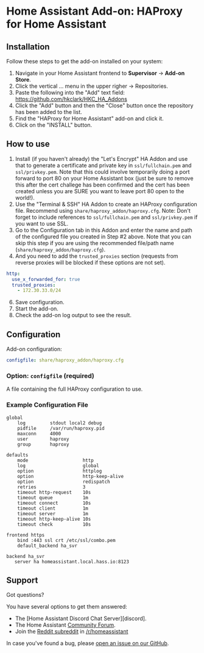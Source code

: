 # Home Assistant Add-on: HAProxy for Home Assistant

## Installation

Follow these steps to get the add-on installed on your system:

1. Navigate in your Home Assistant frontend to **Supervisor** -> **Add-on Store**.
2. Click the vertical ... menu in the upper righer -> Repositories.
3. Paste the following into the "Add" text field: https://github.com/hkclark/HKC_HA_Addons
4. Click the "Add" button and then the "Close" button once the repository has been added to the list.
2. Find the "HAProxy for Home Assistant" add-on and click it.
3. Click on the "INSTALL" button.

## How to use


1. Install (if you haven't already) the "Let's Encrypt" HA Addon and use that to
    generate a certificate and private key in `ssl/fullchain.pem` and `ssl/privkey.pem`.
    Note that this could involve temporarily doing a port forward to port 80 on your
    Home Assistant box (just be sure to remove this after the cert challege has been
    confirmed and the cert has been created unless you are SURE you want to leave
    port 80 open to the world!).
2. Use the "Terminal & SSH" HA Addon to create an HAProxy configuration file.
    Recommend using `share/haproxy_addon/haproxy.cfg`.
    Note: Don't forget to include references to `ssl/fullchain.pem` and
    `ssl/privkey.pem` if you want to use SSL.
3. Go to the Configuration tab in this Addon and enter the name and path of the
    configured file you created in Step #2 above.  Note that you can skip this step
    if you are using the recommended file/path name (`share/haproxy_addon/haproxy.cfg`).
4. And you need to add the `trusted_proxies` section (requests from reverse
    proxies will be blocked if these options are not set).
  ```yaml
  http:
    use_x_forwarded_for: true
    trusted_proxies:
      - 172.30.33.0/24
  ```
6. Save configuration.
7. Start the add-on.
8. Check the add-on log output to see the result.

## Configuration

Add-on configuration:

```yaml
configfile: share/haproxy_addon/haproxy.cfg
```

### Option: `configfile` (required)

A file containing the full HAProxy configuration to use.


### Example Configuration File

```
global
    log         stdout local2 debug
    pidfile     /var/run/haproxy.pid
    maxconn     4000
    user        haproxy
    group       haproxy

defaults
    mode                    http
    log                     global
    option                  httplog
    option                  http-keep-alive
    option                  redispatch
    retries                 3
    timeout http-request    10s
    timeout queue           1m
    timeout connect         10s
    timeout client          1m
    timeout server          1m
    timeout http-keep-alive 10s
    timeout check           10s

frontend https
    bind :443 ssl crt /etc/ssl/combo.pem
    default_backend ha_svr

backend ha_svr
   server ha homeassistant.local.hass.io:8123
```

## Support

Got questions?

You have several options to get them answered:

- The [Home Assistant Discord Chat Server][discord].
- The Home Assistant [Community Forum][forum].
- Join the [Reddit subreddit][reddit] in [/r/homeassistant][reddit]

In case you've found a bug, please [open an issue on our GitHub][issue].

[forum]: https://community.home-assistant.io
[hsts]: https://developer.mozilla.org/en-US/docs/Web/HTTP/Headers/Strict-Transport-Security
[issue]: https://github.com/home-assistant/hassio-addons/issues
[reddit]: https://reddit.com/r/homeassistant
[repository]: https://github.com/hassio-addons/repository
